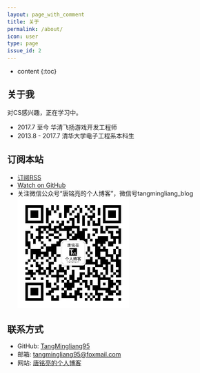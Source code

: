 ```yaml
---
layout: page_with_comment
title: 关于
permalink: /about/
icon: user
type: page
issue_id: 2
---
```


* content
{:toc}

## 关于我

对CS感兴趣，正在学习中。

- 2017.7 至今 华清飞扬游戏开发工程师
- 2013.8 - 2017.7 清华大学电子工程系本科生

## 订阅本站

- [订阅RSS](https://tangmingliang.com/feed.xml)
- [Watch on GitHub](https://github.com/TangMingliang95/TangMingliang95.github.io)
- 关注微信公众号“唐铭亮的个人博客”，微信号tangmingliang_blog  
![唐铭亮的个人博客 微信公众号](/img/wechat_public_number_QRcode.jpg)

## 联系方式

- GitHub: [TangMingliang95](https://github.com/TangMingliang95)  
- 邮箱: [tangmingliang95@foxmail.com](mailto:tangmingliang95@foxmail.com)
- 网站: [唐铭亮的个人博客](https://tangmingliang.com)
